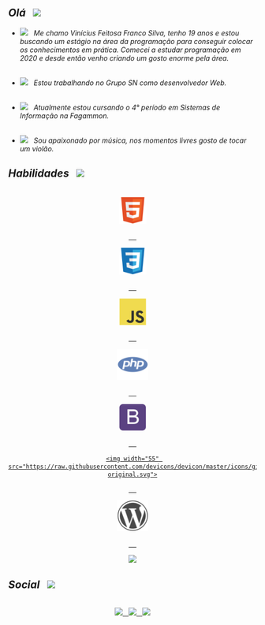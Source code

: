 ## *Olá* &nbsp; <img src="https://raw.githubusercontent.com/iampavangandhi/iampavangandhi/master/gifs/Hi.gif" width="30px"> 

- <img width="25" src="https://user-images.githubusercontent.com/75453961/118221132-6e417180-b453-11eb-9180-2fcbfea55ee5.gif"> &nbsp; *Me chamo Vinícius Feitosa Franco Silva, tenho 19 anos e estou buscando um estágio na área da programação para conseguir colocar os conhecimentos em prática. Comecei a estudar programação em 2020 e desde então venho criando um gosto enorme pela área.* <br/><br/>

- <img width="25" src="https://user-images.githubusercontent.com/75453961/118221337-caa49100-b453-11eb-8aed-9762ff830a46.gif"> &nbsp; *Estou trabalhando no Grupo SN como desenvolvedor Web.* <br/><br/>

- <img width="25" src="https://user-images.githubusercontent.com/75453961/118221549-38e95380-b454-11eb-8792-eb2bd6fcd974.gif"> &nbsp; *Atualmente estou cursando o 4° período em Sistemas de Informação na Fagammon.* <br/><br/>

- <img width="25" src="https://user-images.githubusercontent.com/75453961/118222253-a0ec6980-b455-11eb-8ead-06363afc3965.gif"> &nbsp; *Sou apaixonado por música, nos momentos livres gosto de tocar um violão.*


## *Habilidades* &nbsp; <img width="40" src="https://user-images.githubusercontent.com/75453961/118220101-36d1c580-b451-11eb-9eda-9f53643378e0.gif">

<div align="center" style="display: inline_block"> <br>
  
  <a href="https://github.com/Feitosa-V">
  
   <img width="55" src="https://raw.githubusercontent.com/devicons/devicon/master/icons/html5/html5-original.svg">
    
   &nbsp;&nbsp;&nbsp;&nbsp;
    
   <img width="55" src="https://raw.githubusercontent.com/devicons/devicon/master/icons/css3/css3-original.svg">
    
   &nbsp;&nbsp;&nbsp;&nbsp;
    
   <img width="55" src="https://raw.githubusercontent.com/devicons/devicon/master/icons/javascript/javascript-original.svg">
    
   &nbsp;&nbsp;&nbsp;&nbsp;
    
   <img width="63" src="https://raw.githubusercontent.com/devicons/devicon/master/icons/php/php-plain.svg">
    
   &nbsp;&nbsp;&nbsp;&nbsp;
    
   <img width="55" src="https://raw.githubusercontent.com/devicons/devicon/master/icons/bootstrap/bootstrap-plain.svg">
    
   &nbsp;&nbsp;&nbsp;&nbsp;
    
    <img width="55" src="https://raw.githubusercontent.com/devicons/devicon/master/icons/git/git-original.svg">
    
   &nbsp;&nbsp;&nbsp;&nbsp;
    
   <img width="63" src="https://raw.githubusercontent.com/devicons/devicon/master/icons/wordpress/wordpress-plain.svg">
    
   &nbsp;&nbsp;&nbsp;&nbsp;
    
   <img width="63" src="https://cdn.jsdelivr.net/gh/devicons/devicon/icons/codeigniter/codeigniter-plain.svg" />

  
  </a>
</div>


## *Social* &nbsp; <img width="40" src="https://user-images.githubusercontent.com/75453961/118220271-b069b380-b451-11eb-81ad-27bfce7f6292.gif">

<div align="center"><br>
  
  <a href="https://www.linkedin.com/in/feitosa-v/">  
      <img src="https://img.shields.io/badge/LinkedIn-0077B5?style=for-the-badge&logo=linkedin&logoColor=white">
      &nbsp;
  </a>

  <a  href="https://www.instagram.com/feitosa.vinicius/">
      <img  src="https://img.shields.io/badge/Instagram-832de8?style=for-the-badge&logo=instagram&logoColor=white" >
      &nbsp;

  </a> 
    
   <a href="mailto:vifesi4321@gmail.com?subject=Olá%20">
      <img src="https://img.shields.io/badge/Gmail-c14438?style=for-the-badge&logo=Gmail&logoColor=white&link=">
   </a>
  
</div>


